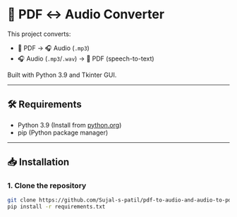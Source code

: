 # 📘 PDF ↔️ Audio Converter

This project converts:

- 📄 PDF → 🎧 Audio (`.mp3`)
- 🎧 Audio (`.mp3`/`.wav`) → 📄 PDF (speech-to-text)

Built with Python 3.9 and Tkinter GUI.

---

## 🛠 Requirements

- Python 3.9 (Install from [python.org](https://www.python.org/downloads/release/python-390/))
- pip (Python package manager)

---

## 📥 Installation

### 1. Clone the repository

```bash
git clone https://github.com/Sujal-s-patil/pdf-to-audio-and-audio-to-pdf.git
pip install -r requirements.txt

